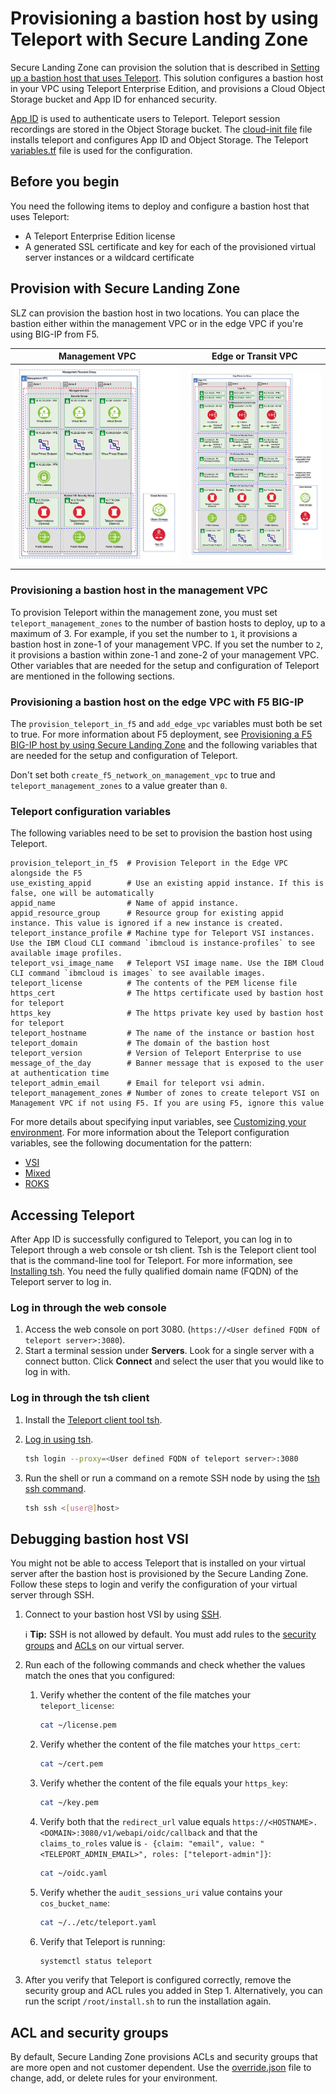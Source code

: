 # Provisioning a bastion host by using Teleport with Secure Landing Zone

Secure Landing Zone can provision the solution that is described in [Setting up a bastion host that uses Teleport](https://cloud.ibm.com/docs/framework-financial-services?topic=framework-financial-services-vpc-architecture-connectivity-bastion-tutorial-teleport). This solution configures a bastion host in your VPC using Teleport Enterprise Edition, and provisions a Cloud Object Storage bucket and App ID for enhanced security.

[App ID](https://cloud.ibm.com/docs/appid) is used to authenticate users to Teleport. Teleport session recordings are stored in the Object Storage bucket. The [cloud-init file](../../teleport_config/cloud-init.tpl) file installs teleport and configures App ID and Object Storage. The Teleport [variables.tf](../../teleport_config/variables.tf) file is used for the configuration.

## Before you begin

You need the following items to deploy and configure a bastion host that uses Teleport:

- A Teleport Enterprise Edition license
- A generated SSL certificate and key for each of the provisioned virtual server instances or a wildcard certificate

## Provision with Secure Landing Zone

SLZ can provision the bastion host in two locations. You can place the bastion either within the management VPC or in the edge VPC if you're using BIG-IP from F5.

| Management VPC                                     | Edge or Transit VPC           |
| ---------------------------------------------------| ----------------------------- |
| ![Management](../images/management-teleport.png)   | ![Edge](../images/edge-f5.png)|

### Provisioning a bastion host in the management VPC

To provision Teleport within the management zone, you must set `teleport_management_zones` to the number of bastion hosts to deploy, up to a maximum of 3. For example, if you set the number to `1`, it provisions a bastion host in zone-1 of your management VPC. If you set the number to `2`, it provisions a bastion within zone-1 and zone-2 of your management VPC. Other variables that are needed for the setup and configuration of Teleport are mentioned in the following sections.

### Provisioning a bastion host on the edge VPC with F5 BIG-IP

The `provision_teleport_in_f5` and `add_edge_vpc` variables must both be set to true. For more information about F5 deployment, see [Provisioning a F5 BIG-IP host by using Secure Landing Zone](../f5-big-ip/f5-big-ip.md) and the following variables that are needed for the setup and configuration of Teleport.

Don't set both `create_f5_network_on_management_vpc` to true and `teleport_management_zones` to a value greater than `0`.

### Teleport configuration variables

The following variables need to be set to provision the bastion host using Teleport.

```
provision_teleport_in_f5  # Provision Teleport in the Edge VPC alongside the F5
use_existing_appid        # Use an existing appid instance. If this is false, one will be automatically
appid_name                # Name of appid instance.
appid_resource_group      # Resource group for existing appid instance. This value is ignored if a new instance is created.
teleport_instance_profile # Machine type for Teleport VSI instances. Use the IBM Cloud CLI command `ibmcloud is instance-profiles` to see available image profiles.
teleport_vsi_image_name   # Teleport VSI image name. Use the IBM Cloud CLI command `ibmcloud is images` to see available images.
teleport_license          # The contents of the PEM license file
https_cert                # The https certificate used by bastion host for teleport
https_key                 # The https private key used by bastion host for teleport
teleport_hostname         # The name of the instance or bastion host
teleport_domain           # The domain of the bastion host
teleport_version          # Version of Teleport Enterprise to use
message_of_the_day        # Banner message that is exposed to the user at authentication time
teleport_admin_email      # Email for teleport vsi admin.
teleport_management_zones # Number of zones to create teleport VSI on Management VPC if not using F5. If you are using F5, ignore this value
```

For more details about specifying input variables, see [Customizing your environment](../../README.md#customizing-your-environment). For more information about the Teleport configuration variables, see the following documentation for the pattern:

- [VSI](../../patterns/vsi/README.md#module-variables)
- [Mixed](../../patterns/mixed/README.md#module-variables)
- [ROKS](../../patterns/roks/README.md#module-variables)

## Accessing Teleport

After App ID is successfully configured to Teleport, you can log in to Teleport through a web console or tsh client. Tsh is the Teleport client tool that is the command-line tool for Teleport. For more information, see [Installing tsh](https://goteleport.com/docs/server-access/guides/tsh/#installing-tsh). You need the fully qualified domain name (FQDN) of the Teleport server to log in.

### Log in through the web console

1.  Access the web console on port 3080. (`https://<User defined FQDN of teleport server>:3080`).
1.  Start a terminal session under **Servers**. Look for a single server with a connect button. Click **Connect** and select the user that you would like to log in with.

### Log in through the tsh client

1.  Install the [Teleport client tool tsh](https://goteleport.com/docs/server-access/guides/tsh/#installing-tsh).
1.  [Log in using tsh](https://goteleport.com/docs/server-access/guides/tsh/#logging-in).

    ```sh
    tsh login --proxy=<User defined FQDN of teleport server>:3080
    ```

1.  Run the shell or run a command on a remote SSH node by using the [tsh ssh command](https://goteleport.com/docs/setup/reference/cli/#tsh-ssh).

    ```sh
    tsh ssh <[user@]host>
    ```

## Debugging bastion host VSI

You might not be able to access Teleport that is installed on your virtual server after the bastion host is provisioned by the Secure Landing Zone. Follow these steps to login and verify the configuration of your virtual server through SSH.

1.  Connect to your bastion host VSI by using [SSH](https://cloud.ibm.com/docs/vpc?topic=vpc-vsi_is_connecting_linux).

    :information_source: **Tip:** SSH is not allowed by default. You must add rules to the [security groups](https://cloud.ibm.com/vpc-ext/network/securityGroups) and [ACLs](https://cloud.ibm.com/vpc-ext/network/acl) on our virtual server.

1.  Run each of the following commands and check whether the values match the ones that you configured:

    1.  Verify whether the content of the file matches your `teleport_license`:

        ```sh
        cat ~/license.pem
        ```
    1.  Verify whether the content of the file matches your `https_cert`:

        ```sh
        cat ~/cert.pem
        ```

    1.  Verify whether the content of the file equals your `https_key`:

        ```sh
        cat ~/key.pem
        ```

    1.  Verify both that the `redirect_url` value equals `https://<HOSTNAME>.<DOMAIN>:3080/v1/webapi/oidc/callback` and that the `claims_to_roles` value is `- {claim: "email", value: "<TELEPORT_ADMIN_EMAIL>", roles: ["teleport-admin"]}`:

        ```sh
        cat ~/oidc.yaml
        ```

    1.  Verify whether the `audit_sessions_uri` value contains your `cos_bucket_name`:

        ```sh
        cat ~/../etc/teleport.yaml
        ```
    1.  Verify that Teleport is running:

        ```sh
        systemctl status teleport
        ```

1.  After you verify that Teleport is configured correctly, remove the security group and ACL rules you added in Step 1. Alternatively, you can run the script `/root/install.sh` to run the installation again.

## ACL and security groups

By default, Secure Landing Zone provisions ACLs and security groups that are more open and not customer dependent. Use the [override.json](../../README.md#customizing-by-using-the-overridejson-file) file to change, add, or delete rules for your environment.
